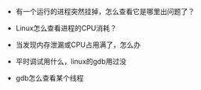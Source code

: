- 有一个运行的进程突然挂掉，怎么查看它是哪里出问题了？

- Linux怎么查看进程的CPU消耗？

- 当发现内存泄漏或CPU占用满了，怎么办

- 平时调试用什么，linux的gdb用过没

- gdb怎么查看某个线程
